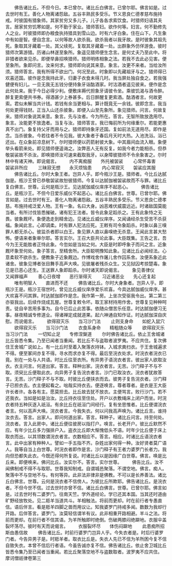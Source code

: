 <!-- { "loadSidebar": true } -->
　　佛告诸比丘。不但今日。本已曾尔。诸比丘白佛言。已曾尔耶。佛言如是。过去世时有王。善化人物离诸怨敌。五谷丰熟民多受乐。节义恩良仁德孝慈布施持戒。时彼国有猎象师。其家贫穷又多儿子。儿子各各求索饮食。时猎师妇语其夫言。居家贫穷饥寒如是。何不勤于家业。猎师答妇。欲作何等。妇言。何不勤修先人之业。时彼猎师即办粮食执持猎具到雪山边。时有六牙白象。住在山下。凡生象中有如是智。便自念言。以何等故人欲杀我。欲杀我者以我牙故。是时彼象其祖先死。象取其牙藏着一处。其父续死。复取其牙藏着一处。出群象外仿佯游食。彼时猎师次第游猎。历诸山林遂至象所。象遥见猎师便生念言。是何丈夫乃至此中。将非猎者欲来见杀。即便举鼻招唤猎师。猎师明练相象之法。若我不去此必见害。便至象所。象即问言。汝来何求。猎师即向说其来意。象言。汝更不来者。当给汝所须。猎师答言。我有所得不欲出门。何况至此。时象即以先藏祖牙与之。猎师得已欢喜还国。彼作是念我持此牙。归妻子衣食未得几时。我当屏处独自食之。若我强健便有妇儿。一旦无我无五钱分便持象牙诣酤酒家。时沽酒者遥见彼来。便作是念此何处来。我于今日必得少利。便敷床褥代担象牙请彼令坐。乘彼饥渴与酒令醉。醉复更索便共书券。得酒甚少上券甚多。后日醉醒复更索酒。酤酒者言。何故更索。君似未解当共计钱。若钱有余当更相与。算计既竟无一余钱。彼即念言。我当何处更得钱财。正当入山还杀彼象。即便入山至先象所。象见猎师。问言。何故复来。猎师对象说其来意。象言。先与汝者。今为所在。答言。无智所致放逸用尽。象言。汝能更不放逸者。当复与汝。猎师答言。我已悔前所为何缘重尔。若能更惠真不出门。象复持父牙而用与之。猎师即持象牙还国。复如前法无道用尽。即作是念。当杀彼象。今若往者不令见我。彼大象者于春后月天时大热。入池洗浴。浴已还出。在众象前凉息树下。尔时猎师便以药箭射彼大象。中其眉间血流入眼。象便举头看箭来处。即见猎师便遥诲之。汝弊恶人无有反复。如我今者力能相杀。但恭敬袈裟故不杀汝。即唤猎师汝可速来截取我牙。以身障彼猎师不令余象害之。尔时林中有诸天神。即说偈言。
　　内不离痴服　　外托被袈裟
　　心常怀毒害　　袈裟非所应
　　三昧寂无想　　永灭烦恼患
　　内心常寂灭　　袈裟应其服
　　佛告诸比丘。尔时大象王者。岂异人乎。即今瓶沙王是。猎师者。今比丘达腻伽是。瓶沙王曾已恭敬袈裟故恕彼猎师。今复以达腻伽被袈裟故而不与罪。诸比丘复白佛言。世尊。云何是瓶沙王。见达腻伽威仪庠序不起恶心。
　　佛告诸比丘。是瓶沙王。不但今日爱乐威仪不起恶心。诸比丘白佛言。世尊。已曾尔耶。佛言如是。过去世时有王。善化人物离诸怨敌。五谷丰熟民多受乐。节义恩良仁德孝慈。布施持戒泛爱人物。王有一象。名曰大身。凶恶难伏威震远近。时诸敌国莫能当者。有所讨伐皆悉摧破。诸有犯王法者。皆令此象足蹈杀之。王有此象恃之无畏。彼象厩坏。象便逸走到精舍边。见诸比丘威仪庠序。又闻诵经杀生受苦不杀获福。象闻此言。心即调柔。时有罪人犯法应死。王敕有司令象蹈杀。时象以鼻三嗅罪人都无杀心。彼监杀者即以白王。象见罪人直以鼻嗅绝无杀意。王闻此言甚大愁怖。便语来者象审尔耶。答言实尔。王召大臣共论此事。大臣既集。王告之言。吾今为王无能胜者正恃此象。今忽如是当如之何。大臣是时即呼象子而问之言。近象厩坏象至何处。象子答言。至精舍所。大臣聪明豫知此象。见诸比丘必闻经法。心意柔软不欲杀生。便教象子近象厩边。作博戏舍作屠儿舍作囚系舍。汝便系象近此诸舍。彼象见博者张目舞手高声大唤。见彼屠者残杀众生。又见狱囚考掠楚毒。象见是已恶心还生。王送罪人象即蹈杀。尔时诸天即说偈言。
　　象见善律仪　　又闻罪福声
　　善心日夜增　　恶行渐得灭
　　习近诸恶业　　先心还复起
　　唯有明智人　　直进而不还
　　佛告诸比丘。尔时大身象者。岂异人乎。即瓶沙王是。瓶沙王宿世时。曾见比丘威仪庠序爱乐欢喜。今具达腻伽威仪庠序。甚大欢喜不问其罪。时达腻伽即作是念。我作第一房。上坐次受驱我令出。第二第三亦驱我出。后续作烧成瓦屋。世尊复敕令坏。取王家材持用作舍。世尊复见种种呵责。徒自辛苦用多事为。自今已后止此苦事。依随众僧苦乐任意。时达腻伽便习无事。昼夜精诚专修道业。得诸禅定成就道果。起六神通自知作证。时达腻伽深自庆慰。而说偈言。
　　欲得寂灭乐　　当习沙门法
　　止则支身命　　如蛇入鼠穴
　　欲得寂灭乐　　当习沙门法
　　衣食系身命　　精粗随众等
　　欲得寂灭乐　　当习沙门法
　　一切知止足　　专修涅槃道
　　尔时佛告诸比丘。依止王舍城诸比丘皆悉令集。乃至已闻者当重闻。若比丘不与盗取者波罗夷。不应共住。复次佛住王舍城广说如上。有一比丘时至着入聚落衣持钵。入城求粪扫衣。于王舍城遍求不得。便至冢间亦复不得。寻水而求亦复不得。最后至浣衣处求。时浣衣者浣衣已竟。别在一处与人共语。时比丘往至衣所。有异男子语浣衣者言。彼出家人欲取汝衣。衣主问言。何道出家。答言。释种出家。浣衣者言。无苦。沙门释子不与不取。须臾比丘便取此衣。向异男子复告浣衣者言。沙门已取汝衣。浣衣者犹故答言。无苦。沙门释子不与不取。时彼比丘便挟衣而去。彼男子复告浣衣者。沙门释子已担衣去。衣主便起看之。咄哉实持衣去。便逐唤言。尊者尊者。是衣是王大臣许长者许。各各有主。愿莫担去。比丘故去犹不放衣。主便骂言。败行沙门。若不还我衣。当如是如是治汝。比丘持衣往至住处。开户以衣敷绳床上闭户而坐。时浣衣者持五种灰逐入祇洹。有余比丘在祇洹门间经行。复有坐思惟者。比丘便谓浣衣者言。何以高声大唤。浣衣者言。今我失衣。何以问我高声唤为。诸比丘言。谁持汝衣去。答言。出家人。即问何道出家。答言。释种子。诸比丘问言。持至何处。浣衣者。言入此房中。诸比丘便往彼房以指打户。唤言。长老开户。彼比丘默然不应。有年少比丘多力强排户入。盗衣比丘即大惭愧低头不语。时年少比丘便于床上取衣而出。以其领数谓浣衣者言。衣数相应不。答言。相应。时诸比丘语浣衣者言。此中出家有种种人。譬如一手五指不齐。杂姓出家何得一种。汝好贤者莫广语人。我等自当上白世尊。时浣衣者即作是言。沙门释子有王者力婆罗门长者力。我向但恐都失此衣。今既还得何所复说。时诸比丘以是因缘广白世尊。佛言。唤是比丘来。即便唤来。佛问比丘。汝实尔不。答言。实尔世尊。
　　佛告比丘。汝不闻佛制戒不得不与取耶。世尊我知制戒。自谓城邑聚落。不谓空地。佛言。痴人。聚落中不与空地不与。有何等异。此非法非律非是佛教。不可以是长养善法。诸比丘白佛言。世尊。云何是浣衣者不信傍人。为彼比丘所欺耶。佛告诸比丘。是浣衣者。不但今世不信。过去世时亦曾不信。诸比丘白佛言。世尊。已曾尔耶。佛言如是。过去世时有二婆罗门。往南天竺。学外道经论。学已还其本国。当其还时道由旷野经放牧处。见二羝羊当道共斗。羊相触法。将前而更却。时在前行者专愚直信。语后伴言。看是羝羊四脚之兽而用议让。知我婆罗门持戒多闻。数数为我却行开路。后伴答言。婆罗门。汝莫轻信谓羊有议。此非相重开路相避。羊斗之法。将前而更却。在前行者不信其语。为羊所触即时绝倒。伤破两膝闷绝躃地。衣服伞盖裂坏荡尽。彼时有天而说偈言。
　　衣服裂坏尽　　体伤闷躃地
　　此患痴所招　　斯由愚信故
　　佛告诸比丘。时前行婆罗门岂异人乎。今失衣者是。时后行婆罗门者。今告异男子是。时羝羊者。取衣比丘是。失衣人先已不信为羊所困今复不信自致失衣。本曾不信后行者语。今虽告诚亦复不信。佛告诸比丘。依止舍卫城比丘皆悉令集乃至已闻者当重闻。若比丘聚落空地不与盗数取者。波罗夷不应共住。
摩诃僧祇律卷第三

